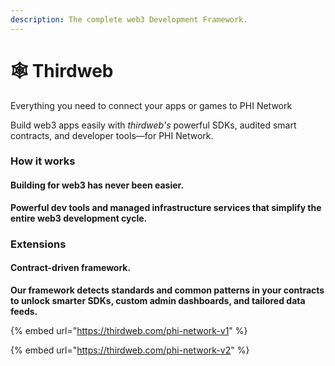 ```yaml
---
description: The complete web3 Development Framework.
---
```


# 🕸 Thirdweb

Everything you need to connect your apps or games to PHI Network

Build web3 apps easily with _thirdweb's_ powerful SDKs, audited smart contracts, and developer tools—for PHI Network.

### How it works

#### Building for web3 has never been easier.

**Powerful dev tools and managed infrastructure services that simplify the entire web3 development cycle.**

### Extensions

#### Contract-driven framework.

**Our framework detects standards and common patterns in your contracts to unlock smarter SDKs, custom admin dashboards, and tailored data feeds.**

{% embed url="https://thirdweb.com/phi-network-v1" %}

{% embed url="https://thirdweb.com/phi-network-v2" %}
